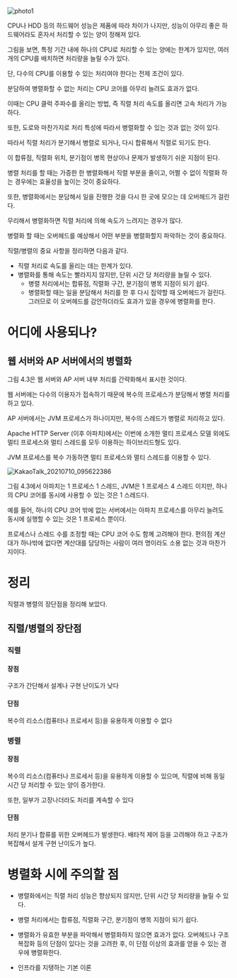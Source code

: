 
![photo1](https://user-images.githubusercontent.com/15938354/125147475-863d2500-e166-11eb-947f-06212d32f0b5.jpg)

CPU나 HDD 등의 하드웨어 성능은 제품에 따라 차이가 나지만, 성능이 아무리 좋은 하드웨어라도 혼자서 처리할 수 있는 양이 정해져 있다.

그림을 보면, 특정 기간 내에 하나의 CPU로 처리할 수 있는 양에는 한계가 있지만, 여러 개의 CPU를 배치하면 처리량을 늘릴 수가 있다.

단, 다수의 CPU를 이용할 수 있는 처리여야 한다는 전제 조건이 있다.

분담하여 병렬화할 수 없는 처리는 CPU 코어를 아무리 늘려도 효과가 없다.

이때는 CPU 클럭 주파수를 올리는 방법, 즉 직렬 처리 속도를 올리면 고속 처리가 가능하다.

또한, 도로와 마찬가지로 처리 특성에 따라서 병렬화할 수 있는 것과 없는 것이 있다.

따라서 직렬 처리가 분기해서 병렬로 되거나, 다시 합류해서 직렬로 되기도 한다.

이 합류점, 직렬화 위치, 분기점이 병목 현상이나 문제가 발생하기 쉬운 지점이 된다.

병렬 처리를 할 때는 가증한 한 병렬화해서 직렬 부분을 줄이고, 어쩔 수 없이 직렬화 하는 경우에는 효율성을 높이는 것이 중요하다.

또한, 병렬화에서는 분담해서 일을 진행한 것을 다시 한 곳에 모으는 데 오버헤드가 걸린다.

무리해서 병렬화하면 직렬 처리에 의해 속도가 느려지는 경우가 많다.

병렬화 할 때는 오버헤드를 예상해서 어떤 부분을 병렬화할지 파악하는 것이 중요하다. 


직렬/병렬의 중요 사항을 정리하면 다음과 같다.
- 직렬 처리로 속도를 올리는 데는 한계가 있다.
- 병렬화를 통해 속도는 빨라지지 않지만, 단위 시간 당 처리량을 늘릴 수 있다.
  - 병렬 처리에서는 합류점, 직렬화 구간, 분기점이 병목 지점이 되기 쉽다.
  - 병렬화할 때는 일을 분담해서 처리를 한 후 다시 집약할 때 오버헤드가 걸린다. 그러므로 이 오버헤드를 감안하더라도 효과가 있을 경우에 병렬화를 한다.   


# 어디에 사용되나?

## 웹 서버와 AP 서버에서의 병렬화
그림 4.3은 웹 서버와 AP 서버 내부 처리를 간략화해서 표시한 것이다.

웹 서버에는 다수의 이용자가 접속하기 때문에 복수의 프로세스가 분담해서 병렬 처리를 하고 있다.

AP 서버에서는 JVM 프로세스가 하나이지만, 복수의 스레드가 병렬로 처리하고 있다.

Apache HTTP Server (이후 아파치)에서는 이번에 소개한 멀티 프로세스 모델 외에도 멀티 프로세스와 멀티 스레드를 모두 이용하는 하이브리드형도 있다.

JVM 프로세스를 복수 가동하면 멀티 프로세스와 멀티 스레드를 이용할 수 있다. 


![KakaoTalk_20210710_095622386](https://user-images.githubusercontent.com/15938354/125147493-9e14a900-e166-11eb-96e5-c70de7cb4f55.jpg)

그림 4.3에서 아파치는 1 프로세스 1 스레드, JVM은 1 프로세스 4 스레드 이지만, 하나의 CPU 코어를 동시에 사용할 수 있는 것은 1 스레드다.

예를 들어, 하나의 CPU 코어 밖에 없는 서버에서는 아파치 프로세스를 아무리 늘려도 동시에 실행할 수 있는 것은 1 프로세스 뿐이다.

프로세스나 스레드 수를 조정할 때는 CPU 코어 수도 함께 고려해야 한다. 편의점 계산대가 하나밖에 없다면 계산대를 담당하는 사람이 여러 명이라도 소용 없는 것과 마찬가지이다. 



# 정리

직렬과 병렬의 장단점을 정리해 보았다.

## 직렬/병렬의 장단점
### 직렬
#### 장점
구조가 간단해서 설계나 구현 난이도가 낮다

#### 단점  
복수의 리소스(컴퓨터나 프로세서 등)을 유용하게 이용할 수 없다

### 병렬

#### 장점
복수의 리소스(컴퓨터나 프로세서 등)을 유용하게 이용할 수 있으며, 직렬에 비해 동일 시간 당 처리할 수 있는 양이 증가한다.

또한, 일부가 고장나더라도 처리를 계속할 수 있다

#### 단점
처리 분기나 합류를 위한 오버헤드가 발생한다. 배타적 제어 등을 고려해야 하고 구조가 복잡해서 설게 구현 난이도가 높다.


# 병렬화 시에 주의할 점

- 병렬화에서는 직렬 처리 성능은 향상되지 않지만, 단위 시간 당 처리량을 늘릴 수 있다.
- 병렬 처리에서는 합류점, 직렬화 구간, 분기점이 병목 지점이 되기 쉽다.
- 병렬화가 유효한 부분을 파악해서 병렬화하지 않으면 효과가 없다. 오버헤드나 구조 복잡화 등의 단점이 있다는 것을 고려한 후, 이 단점 이상의 효과를 얻을 수 있는 경우에 병렬화한다.



- 인프라를 지탱하는 기본 이론
